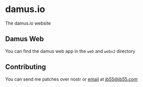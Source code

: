 
# damus.io

The damus.io website

## Damus Web

You can find the damus web app in the `web` and `webv2` directory

## Contributing

You can send me patches over nostr or [email][email] at jb55@jb55.com

[email]: https://git-send-email.io/

